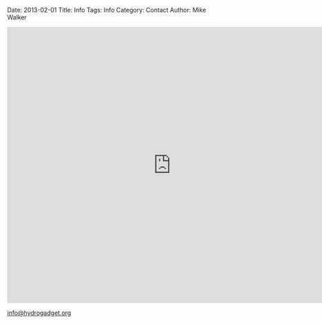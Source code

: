 Date: 2013-02-01
Title: Info
Tags: Info
Category: Contact
Author: Mike Walker

<iframe src="https://docs.google.com/spreadsheet/embeddedform?formkey=dERFbkRxZFBYUkdENEV4aV9aSkJETWc6MQ" width="760" height="641" frameborder="0" marginheight="0" marginwidth="0">Loading...</iframe>

info@hydrogadget.org
